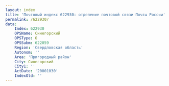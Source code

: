 ```yaml
---
layout: index
title: 'Почтовый индекс 622930: отделение почтовой связи Почты России'
permalink: /622930/
data:
    Index: 622930
    OPSName: Синегорский
    OPSType: О
    OPSSubm: 622059
    Region: 'Свердловская область'
    Autonom: ''
    Area: 'Пригородный район'
    City: Синегорский
    City1: ''
    ActDate: '20001030'
    IndexOld: ''
---
```

